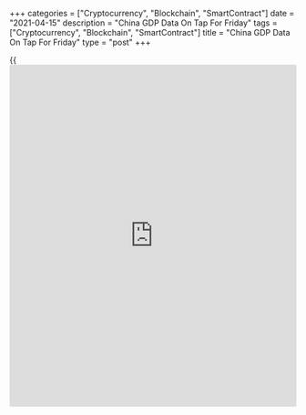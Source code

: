 +++
categories = ["Cryptocurrency", "Blockchain", "SmartContract"]
date = "2021-04-15"
description = "China GDP Data On Tap For Friday"
tags = ["Cryptocurrency", "Blockchain", "SmartContract"]
title = "China GDP Data On Tap For Friday"
type = "post"
+++

{{<iframe id="large-banner" src="https://www.bounty.group/#slide=16.0" width="100%" height="600" scrolling="no" style="border: 0px solid rgb(216, 221, 230); border-radius: 3px;">}}

China is scheduled to release a batch of data on Friday, headlining a
modest day for Asia-Pacific economic activity. On tap are Q1 numbers for
gross domestic product and March figures for industrial production,
fixed asset investment, retail sales and unemployment.

GDP is tipped to rise 1.5 percent on quarter and 18.9 percent on year
after gaining 2.6 percent on quarter and 6.5 percent on year in the
three months prior.

Industrial production is expected to climb 17.2 percent on year after
surging 35.1 percent in February. FAI is tipped to jump 25.3 percent
after soaring 35 percent in the previous month. Retail sales are
expected to slow to 28 percent from 33.8 percent in February, while the
jobless rate is called steady at 5.5 percent.

Singapore will provide March numbers for non-oil domestic exports; in
February, exports were up 8.2 percent on month and 4.2 percent on year,
with a trade surplus of SGD6.21 billion.

New Zealand will see March results for the Performance of Manufacturing
Index from BusinessNZ; in February, the index score was 53.4.

For comments and feedback [contact](https://www.playgroundfx.com/contact/): editorial@rtt[news](https://www.letsplayfx.com/blog/forex-news-website/).com

[Economic News][1]

 **What parts of the world are seeing the best (and worst) economic
performances lately? Click[here][2] to check out our [Econ Scorecard][2]
and find out! See up-to-the-moment [ranking](https://www.playgroundfx.com/blog/crypto-exchange-ranking/)s for the best and worst
performers in [GDP][3], [unemployment rate][4], [inflation][5] and much
more.**

   1. www.rtt[news](https://www.letsplayfx.com/blog/forex-news-website/).com/Content/EconomicNews.aspx
   2. www.rtt[news](https://www.letsplayfx.com/blog/forex-news-website/).com/economic-scorecard/world-rank/retail-sales/highest-performance.aspx
   3. www.rtt[news](https://www.letsplayfx.com/blog/forex-news-website/).com/economic-scorecard/world-rank/GDP/highest-performance.aspx
   4. www.rtt[news](https://www.letsplayfx.com/blog/forex-news-website/).com/economic-scorecard/world-rank/unemployment-rate/lowest-performance.aspx
   5. www.rtt[news](https://www.letsplayfx.com/blog/forex-news-website/).com/economic-scorecard/world-rank/CPI/highest-performance.aspx
